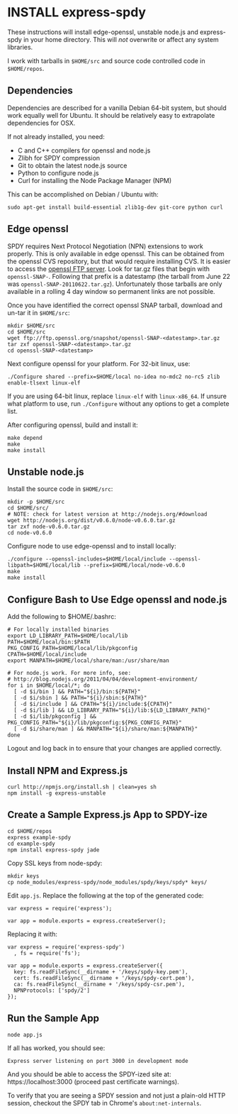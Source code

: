 INSTALL express-spdy
====================

These instructions will install edge-openssl, unstable node.js and express-spdy in your home directory.  This will *not* overwrite or affect any system libraries.

I work with tarballs in `$HOME/src` and source code controlled code in `$HOME/repos`.

Dependencies
------------

Dependencies are described for a vanilla Debian 64-bit system, but should work equally well for Ubuntu.  It should be relatively easy to extrapolate dependencies for OSX.

If not already installed, you need:

* C and C++ compilers for openssl and node.js
* Zlibh for SPDY compression
* Git to obtain the latest node.js source
* Python to configure node.js
* Curl for installing the Node Package Manager (NPM)

This can be accomplished on Debian / Ubuntu with:

    sudo apt-get install build-essential zlib1g-dev git-core python curl

Edge openssl
------------

SPDY requires Next Protocol Negotiation (NPN) extensions to work properly.  This is only available in edge openssl.  This can be obtained from the openssl CVS repository, but that would require installing CVS.  It is easier to access the [openssl FTP server](ftp://ftp.openssl.org/snapshot/).  Look for tar.gz files that begin with `openssl-SNAP-`.  Following that prefix is a datestamp (the tarball from June 22 was `openssl-SNAP-20110622.tar.gz`).  Unfortunately those tarballs are only available in a rolling 4 day window so permanent links are not possible.

Once you have identified the correct openssl SNAP tarball, download and un-tar it in `$HOME/src`:

    mkdir $HOME/src
    cd $HOME/src
    wget ftp://ftp.openssl.org/snapshot/openssl-SNAP-<datestamp>.tar.gz
    tar zxf openssl-SNAP-<datestamp>.tar.gz
    cd openssl-SNAP-<datestamp>

Next configure openssl for your platform.  For 32-bit linux, use:

    ./Configure shared --prefix=$HOME/local no-idea no-mdc2 no-rc5 zlib  enable-tlsext linux-elf

If you are using 64-bit linux, replace `linux-elf` with `linux-x86_64`.  If unsure what platform to use, run `./Configure` without any options to get a complete list.

After configuring openssl, build and install it:

    make depend
    make
    make install

Unstable node.js
----------------

Install the source code in `$HOME/src`:

    mkdir -p $HOME/src
    cd $HOME/src/
    # NOTE: check for latest version at http://nodejs.org/#download
    wget http://nodejs.org/dist/v0.6.0/node-v0.6.0.tar.gz
    tar zxf node-v0.6.0.tar.gz
    cd node-v0.6.0

Configure node to use edge-openssl and to install locally:

    ./configure --openssl-includes=$HOME/local/include --openssl-libpath=$HOME/local/lib --prefix=$HOME/local/node-v0.6.0
    make
    make install

Configure Bash to Use Edge openssl and node.js
----------------------------------------------

Add the following to $HOME/.bashrc:

    # For locally installed binaries
    export LD_LIBRARY_PATH=$HOME/local/lib
    PATH=$HOME/local/bin:$PATH
    PKG_CONFIG_PATH=$HOME/local/lib/pkgconfig
    CPATH=$HOME/local/include
    export MANPATH=$HOME/local/share/man:/usr/share/man

    # For node.js work. For more info, see:
    # http://blog.nodejs.org/2011/04/04/development-environment/
    for i in $HOME/local/*; do
      [ -d $i/bin ] && PATH="${i}/bin:${PATH}"
      [ -d $i/sbin ] && PATH="${i}/sbin:${PATH}"
      [ -d $i/include ] && CPATH="${i}/include:${CPATH}"
      [ -d $i/lib ] && LD_LIBRARY_PATH="${i}/lib:${LD_LIBRARY_PATH}"
      [ -d $i/lib/pkgconfig ] && PKG_CONFIG_PATH="${i}/lib/pkgconfig:${PKG_CONFIG_PATH}"
      [ -d $i/share/man ] && MANPATH="${i}/share/man:${MANPATH}"
    done

Logout and log back in to ensure that your changes are applied correctly.

Install NPM and Express.js
--------------------------

    curl http://npmjs.org/install.sh | clean=yes sh
    npm install -g express-unstable

Create a Sample Express.js App to SPDY-ize
------------------------------------------

    cd $HOME/repos
    express example-spdy
    cd example-spdy
    npm install express-spdy jade

Copy SSL keys from node-spdy:

    mkdir keys
    cp node_modules/express-spdy/node_modules/spdy/keys/spdy* keys/

Edit `app.js`.  Replace the following at the top of the generated code:

    var express = require('express');

    var app = module.exports = express.createServer();

Replacing it with:

    var express = require('express-spdy')
      , fs = require('fs');

    var app = module.exports = express.createServer({
      key: fs.readFileSync(__dirname + '/keys/spdy-key.pem'),
      cert: fs.readFileSync(__dirname + '/keys/spdy-cert.pem'),
      ca: fs.readFileSync(__dirname + '/keys/spdy-csr.pem'),
      NPNProtocols: ['spdy/2']
    });

Run the Sample App
------------------

    node app.js

If all has worked, you should see:

    Express server listening on port 3000 in development mode

And you should be able to access the SPDY-ized site at: https://localhost:3000 (proceed past certificate warnings).

To verify that you are seeing a SPDY session and not just a plain-old HTTP session, checkout the SPDY tab in Chrome's `about:net-internals`.
